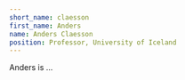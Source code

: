 ```yaml
---
short_name: claesson
first_name: Anders
name: Anders Claesson
position: Professor, University of Iceland
---
```

Anders is ...
